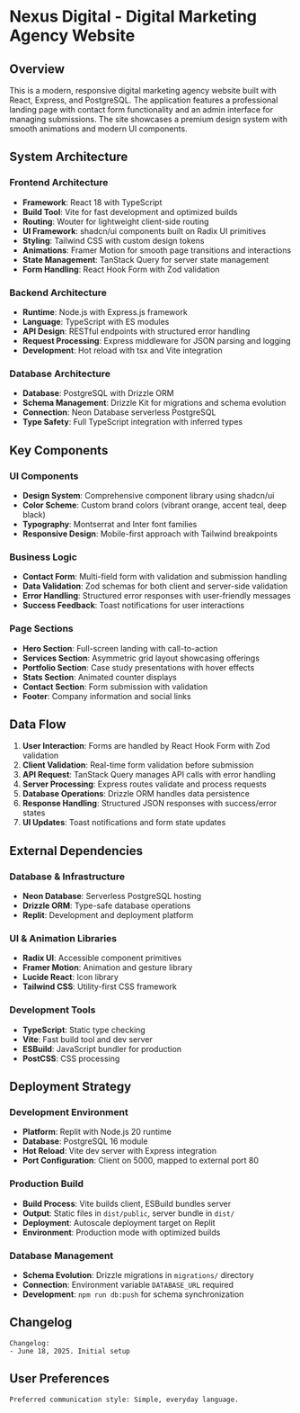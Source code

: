 # Nexus Digital - Digital Marketing Agency Website

## Overview

This is a modern, responsive digital marketing agency website built with React, Express, and PostgreSQL. The application features a professional landing page with contact form functionality and an admin interface for managing submissions. The site showcases a premium design system with smooth animations and modern UI components.

## System Architecture

### Frontend Architecture
- **Framework**: React 18 with TypeScript
- **Build Tool**: Vite for fast development and optimized builds
- **Routing**: Wouter for lightweight client-side routing
- **UI Framework**: shadcn/ui components built on Radix UI primitives
- **Styling**: Tailwind CSS with custom design tokens
- **Animations**: Framer Motion for smooth page transitions and interactions
- **State Management**: TanStack Query for server state management
- **Form Handling**: React Hook Form with Zod validation

### Backend Architecture
- **Runtime**: Node.js with Express.js framework
- **Language**: TypeScript with ES modules
- **API Design**: RESTful endpoints with structured error handling
- **Request Processing**: Express middleware for JSON parsing and logging
- **Development**: Hot reload with tsx and Vite integration

### Database Architecture
- **Database**: PostgreSQL with Drizzle ORM
- **Schema Management**: Drizzle Kit for migrations and schema evolution
- **Connection**: Neon Database serverless PostgreSQL
- **Type Safety**: Full TypeScript integration with inferred types

## Key Components

### UI Components
- **Design System**: Comprehensive component library using shadcn/ui
- **Color Scheme**: Custom brand colors (vibrant orange, accent teal, deep black)
- **Typography**: Montserrat and Inter font families
- **Responsive Design**: Mobile-first approach with Tailwind breakpoints

### Business Logic
- **Contact Form**: Multi-field form with validation and submission handling
- **Data Validation**: Zod schemas for both client and server-side validation
- **Error Handling**: Structured error responses with user-friendly messages
- **Success Feedback**: Toast notifications for user interactions

### Page Sections
- **Hero Section**: Full-screen landing with call-to-action
- **Services Section**: Asymmetric grid layout showcasing offerings
- **Portfolio Section**: Case study presentations with hover effects
- **Stats Section**: Animated counter displays
- **Contact Section**: Form submission with validation
- **Footer**: Company information and social links

## Data Flow

1. **User Interaction**: Forms are handled by React Hook Form with Zod validation
2. **Client Validation**: Real-time form validation before submission
3. **API Request**: TanStack Query manages API calls with error handling
4. **Server Processing**: Express routes validate and process requests
5. **Database Operations**: Drizzle ORM handles data persistence
6. **Response Handling**: Structured JSON responses with success/error states
7. **UI Updates**: Toast notifications and form state updates

## External Dependencies

### Database & Infrastructure
- **Neon Database**: Serverless PostgreSQL hosting
- **Drizzle ORM**: Type-safe database operations
- **Replit**: Development and deployment platform

### UI & Animation Libraries
- **Radix UI**: Accessible component primitives
- **Framer Motion**: Animation and gesture library
- **Lucide React**: Icon library
- **Tailwind CSS**: Utility-first CSS framework

### Development Tools
- **TypeScript**: Static type checking
- **Vite**: Fast build tool and dev server
- **ESBuild**: JavaScript bundler for production
- **PostCSS**: CSS processing

## Deployment Strategy

### Development Environment
- **Platform**: Replit with Node.js 20 runtime
- **Database**: PostgreSQL 16 module
- **Hot Reload**: Vite dev server with Express integration
- **Port Configuration**: Client on 5000, mapped to external port 80

### Production Build
- **Build Process**: Vite builds client, ESBuild bundles server
- **Output**: Static files in `dist/public`, server bundle in `dist/`
- **Deployment**: Autoscale deployment target on Replit
- **Environment**: Production mode with optimized builds

### Database Management
- **Schema Evolution**: Drizzle migrations in `migrations/` directory
- **Connection**: Environment variable `DATABASE_URL` required
- **Development**: `npm run db:push` for schema synchronization

## Changelog

```
Changelog:
- June 18, 2025. Initial setup
```

## User Preferences

```
Preferred communication style: Simple, everyday language.
```